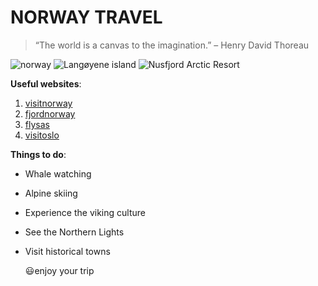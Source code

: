 # NORWAY TRAVEL

>“The world is a canvas to the imagination.” – Henry David Thoreau

![norway](https://images.pexels.com/photos/1940038/pexels-photo-1940038.jpeg?auto=compress&cs=tinysrgb&w=800)
![Langøyene island](https://assets.simpleviewcms.com/simpleview/image/fetch/c_fill,h_1080,w_1920/f_jpg/q_65/https://media.newmindmedia.com/TellUs/image/%3Ffile%3DDJI_0749_112534413.jpg&dh%3D533&dw%3D800&cropX%3D0&cropY%3D48&cropH%3D800&cropW%3D1200&t%3D4)
![Nusfjord Arctic Resort](https://assets.simpleviewcms.com/simpleview/image/fetch/c_fill,h_1080,w_1920/f_jpg/q_65/https://images.citybreakcdn.com/image.aspx%3FImageId%3D5914382)


**Useful websites**:

1. [visitnorway](https://www.visitnorway.com/)
2. [fjordnorway](https://www.fjordnorway.com/en)
3. [flysas](https://www.flysas.com/)
4. [visitoslo](https://www.visitoslo.com/)



**Things to do**:

* Whale watching
* Alpine skiing
* Experience the viking culture
* See the Northern Lights
* Visit historical towns




  😃enjoy your trip






